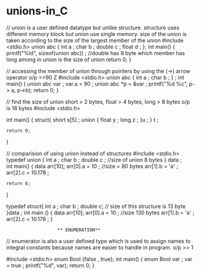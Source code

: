 # unions-in_C



// union is a user defined datatype but unlike structure. structure uses different memory block but union use single memory. size of the union is taken according to the size  of the largest member of the union
#include <stdio.h>
union abc {
    int a ;
    char b ;
    double c ;
    float d ;
};
int main() {
    printf("%ld", sizeof(union abc)) ; //double has 8 byte which member has long among in union is the size of union
    return 0;
}




// accessing the member of union through pointers by using the (->) arrow operator  o/p >>90 Z
#include <stdio.h>
union abc {
    int a ;
    char b ;
} ;
int main() {
     union abc var ;
     var.a = 90 ;
     union abc *p = &var ;
     printf("%d %c", p-> a, p->b);
     return 0;
}






// find the size of union short > 2 bytes, float > 4 bytes, long > 8 bytes  o/p is 18 bytes
#include <stdio.h>

int main() {
    struct{
        short s[5] ;
        union {
            float y ;
            long z ;
        }u ;
    } t ;

    return 0;
}






// comparision of using union instead of structures
#include <stdio.h>
typedef union {
    int a ;
    char b ;
    double c ;  //size of union 8 bytes
} data ;        
int main() {
    data arr[10];
    arr[0].a = 10 ;    //size = 80 bytes
    arr[1].b = 'a' ;
    arr[2].c = 10.178 ;
    

    return 0;
}

typedef struct{
    int a ;
    char b ;
    double c;       // size of this structure is 13 byte
}data ;
int main () 
{
    data arr[10];
    arr[0].a = 10 ;     //size 130 bytes
    arr[1].b = 'a' ;
    arr[2].c = 10.178 ;
}







                    
                       ** ENUMERATION**

                        
// enumerator is also a user defined type which is used to assign names to integral constants because names are easier to handle in program. o/p >> 1

#include <stdio.h>
enum Bool {false , true};
int main() {
    enum Bool var ;
    var = true ;
    printf("%d", var);
    return 0;
}
